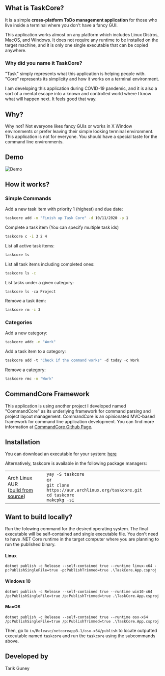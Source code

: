 ## What is TaskCore?

It is a simple **cross-platform ToDo management application** for those who live inside a terminal where you don't have a fancy GUI. 

This application works almost on any platform which includes Linux Distros, MacOS, and Windows. It does not require any runtime to be installed on the target machine, and it is only one single executable that can be copied anywhere.

### Why did you name it TaskCore?

"Task" simply represents what this application is helping people with. "Core" represents its simplicity and how it works on a terminal environment.

I am developing this application during COVID-19 pandemic, and it is also a sort of a mental escape into a known and controlled world where I know what will happen next. It feels good that way.

## Why?

Why not? Not everyone likes fancy GUIs or works in X Window environments or prefer leaving their simple looking terminal environment. This application is not for everyone. You should have a special taste for the command line environments. 

## Demo

![Demo](./taskcore_demo.gif)

## How it works?

### Simple Commands

Add a new task item with priority 1 (highest) and due date:
```bash
taskcore add -n "Finish up Task Core" -d 10/11/2020 -p 1
```

Complete a task item (You can specify multiple task ids)
```bash
taskcore c -i 3 2 4
```

List all active task items:
```bash
taskcore ls
```

List all task items including completed ones:

```bash
taskcore ls -c
```

List tasks under a given category:
```
taskcore ls -ca Project
```

Remove a task item:
```bash
taskcore rm -i 3
```

### Categories

Add a new category:

```bash
taskcore addc -n "Work"
```
Add a task item to a category:

```c#
taskcore add -t "Check if the command works" -d today -c Work
```
Remove a category:

```bash
taskcore rmc -n "Work"
```

## CommandCore Framework

This application is using another project I developed named "CommandCore" as its underlying framework for command parsing and project layout management. CommandCore is an opinionated MVC-based framework for command line application development. You can find more information at [CommandCore Github Page](https://www.github.com/tarikguney/command-core).

## Installation

You can download an executable for your system: [here](https://github.com/tarikguney/taskcore/releases)

Alternatively, taskcore is available in the following package managers:

<table>
  <tr>
    <td>Arch Linux AUR<br>
        (<a href="https://aur.archlinux.org/packages/taskcore">build from source</a>)</td>
    <td><code>yay -S taskcore</code>
        <br>or<br>
        <code>git clone https://aur.archlinux.org/taskcore.git</code><br>
        <code>cd taskcore</code><br>
        <code>makepkg -si</code></td>
  </tr>
</table>

## Want to build locally?

Run the folowing command for the desired operating system. The final executable will be self-contained and single executable file. You don't need to have .NET Core runtime in the target computer where you are planning to run the published binary.

#### Linux
```
dotnet publish -c Release --self-contained true --runtime linux-x64 -p:PublishSingleFile=true -p:PublishTrimmed=true .\TaskCore.App.csproj
```

#### Windows 10
```
dotnet publish -c Release --self-contained true --runtime win10-x64 /p:PublishSingleFile=true /p:PublishTrimmed=true .\TaskCore.App.csproj
```

#### MacOS
```
dotnet publish -c Release --self-contained true --runtime osx-x64 /p:PublishSingleFile=true /p:PublishTrimmed=true .\TaskCore.App.csproj
```

Then, go to `in/Release/netcoreapp3.1/osx-x64/publish` to locate outputted executable named `taskcore` and run the `taskcore` using the subcommands above.

## Developed by

Tarik Guney
